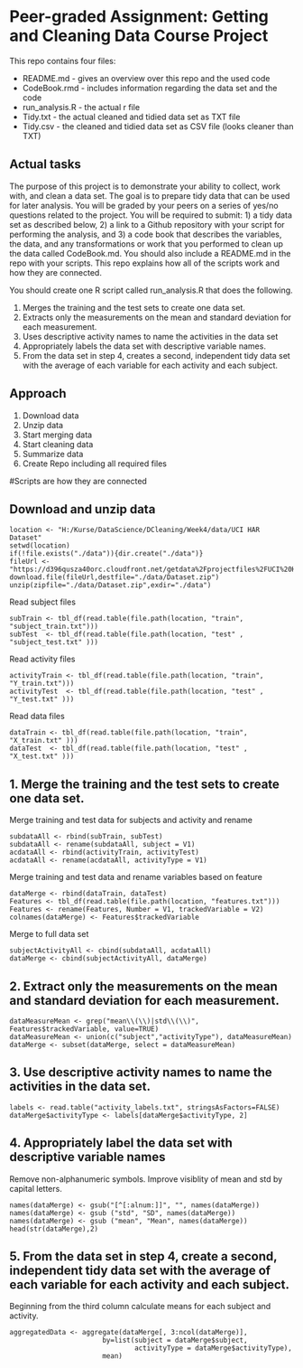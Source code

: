 # Peer-graded Assignment: Getting and Cleaning Data Course Project

This repo contains four files:

* README.md - gives an overview over this repo and the used code
* CodeBook.rmd - includes information regarding the data set and the code
* run_analysis.R - the actual r file
* Tidy.txt - the actual cleaned and tidied data set as TXT file
* Tidy.csv - the cleaned and tidied data set as CSV file (looks cleaner than TXT)

## Actual tasks

The purpose of this project is to demonstrate your ability to collect, work with, and clean a data set. The goal is to prepare tidy data that can be used for later analysis. You will be graded by your peers on a series of yes/no questions related to the project. You will be required to submit: 1) a tidy data set as described below, 2) a link to a Github repository with your script for performing the analysis, and 3) a code book that describes the variables, the data, and any transformations or work that you performed to clean up the data called CodeBook.md. You should also include a README.md in the repo with your scripts. This repo explains how all of the scripts work and how they are connected.

You should create one R script called run_analysis.R that does the following.

   1. Merges the training and the test sets to create one data set.
   2. Extracts only the measurements on the mean and standard deviation for each measurement.
   3. Uses descriptive activity names to name the activities in the data set
   4. Appropriately labels the data set with descriptive variable names.
   5. From the data set in step 4, creates a second, independent tidy data set with the average of each variable for each     activity and each subject.
   
## Approach

1. Download data
2. Unzip data
3. Start merging data
4. Start cleaning data
5. Summarize data
6. Create Repo including all required files

#Scripts are how they are connected

## Download and unzip data
```
location <- "H:/Kurse/DataScience/DCleaning/Week4/data/UCI HAR Dataset"
setwd(location)
if(!file.exists("./data")){dir.create("./data")}
fileUrl <- "https://d396qusza40orc.cloudfront.net/getdata%2Fprojectfiles%2FUCI%20HAR%20Dataset.zip"
download.file(fileUrl,destfile="./data/Dataset.zip")
unzip(zipfile="./data/Dataset.zip",exdir="./data")
```

Read subject files
```
subTrain <- tbl_df(read.table(file.path(location, "train", "subject_train.txt")))
subTest  <- tbl_df(read.table(file.path(location, "test" , "subject_test.txt" )))
```
Read activity files
```
activityTrain <- tbl_df(read.table(file.path(location, "train", "Y_train.txt")))
activityTest  <- tbl_df(read.table(file.path(location, "test" , "Y_test.txt" )))
```
Read data files
```
dataTrain <- tbl_df(read.table(file.path(location, "train", "X_train.txt" )))
dataTest  <- tbl_df(read.table(file.path(location, "test" , "X_test.txt" )))
```
## 1. Merge the training and the test sets to create one data set.

Merge training and test data for subjects and activity and rename
```
subdataAll <- rbind(subTrain, subTest)
subdataAll <- rename(subdataAll, subject = V1)
acdataAll <- rbind(activityTrain, activityTest)
acdataAll <- rename(acdataAll, activityType = V1)
```
Merge training and test data and rename variables based on feature
```
dataMerge <- rbind(dataTrain, dataTest)
Features <- tbl_df(read.table(file.path(location, "features.txt")))
Features <- rename(Features, Number = V1, trackedVariable = V2)
colnames(dataMerge) <- Features$trackedVariable
```
Merge to full data set 
```
subjectActivityAll <- cbind(subdataAll, acdataAll)
dataMerge <- cbind(subjectActivityAll, dataMerge)
```
## 2. Extract only the measurements on the mean and standard deviation for each measurement.
```
dataMeasureMean <- grep("mean\\(\\)|std\\(\\)", Features$trackedVariable, value=TRUE) 
dataMeasureMean <- union(c("subject","activityType"), dataMeasureMean)
dataMerge <- subset(dataMerge, select = dataMeasureMean)
```
## 3. Use descriptive activity names to name the activities in the data set.
```
labels <- read.table("activity_labels.txt", stringsAsFactors=FALSE)
dataMerge$activityType <- labels[dataMerge$activityType, 2]
```
## 4. Appropriately label the data set with descriptive variable names

Remove non-alphanumeric symbols.
Improve visiblity of mean and std by capital letters.
```
names(dataMerge) <- gsub("[^[:alnum:]]", "", names(dataMerge))
names(dataMerge) <- gsub ("std", "SD", names(dataMerge))
names(dataMerge) <- gsub ("mean", "Mean", names(dataMerge))
head(str(dataMerge),2)
```
## 5. From the data set in step 4, create a second, independent tidy data set with the average of each variable for each activity and each subject.

Beginning from the third column calculate means for each subject and activity.
```
aggregatedData <- aggregate(dataMerge[, 3:ncol(dataMerge)],
                       by=list(subject = dataMerge$subject, 
                               activityType = dataMerge$activityType),
                       mean)
